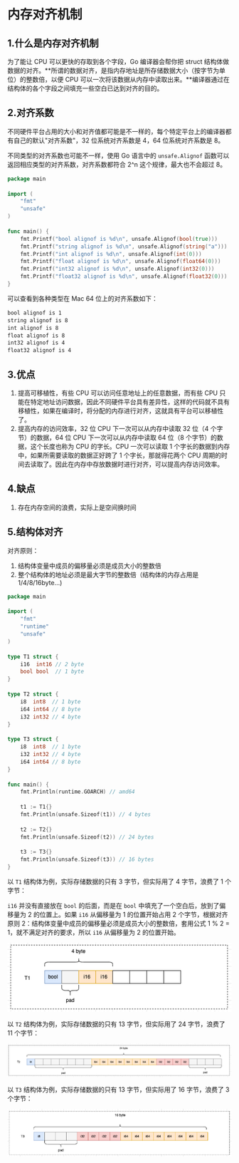 # 内存对齐机制

## 1.什么是内存对齐机制

为了能让 CPU 可以更快的存取到各个字段，Go 编译器会帮你把 struct 结构体做数据的对齐。**所谓的数据对齐，是指内存地址是所存储数据大小（按字节为单位）的整数倍，以便 CPU 可以一次将该数据从内存中读取出来。**编译器通过在结构体的各个字段之间填充一些空白已达到对齐的目的。

## 2.对齐系数

不同硬件平台占用的大小和对齐值都可能是不一样的，每个特定平台上的编译器都有自己的默认"对齐系数"，32 位系统对齐系数是 4，64 位系统对齐系数是 8。

不同类型的对齐系数也可能不一样，使用 Go 语言中的 `unsafe.Alignof` 函数可以返回相应类型的对齐系数，对齐系数都符合 2^n 这个规律，最大也不会超过 8。

```go
package main

import (
    "fmt"
    "unsafe"
)

func main() {
    fmt.Printf("bool alignof is %d\n", unsafe.Alignof(bool(true)))
    fmt.Printf("string alignof is %d\n", unsafe.Alignof(string("a")))
    fmt.Printf("int alignof is %d\n", unsafe.Alignof(int(0)))
    fmt.Printf("float alignof is %d\n", unsafe.Alignof(float64(0)))
    fmt.Printf("int32 alignof is %d\n", unsafe.Alignof(int32(0)))
    fmt.Printf("float32 alignof is %d\n", unsafe.Alignof(float32(0)))
}
```

可以查看到各种类型在 Mac 64 位上的对齐系数如下：

```sh
bool alignof is 1
string alignof is 8
int alignof is 8
float alignof is 8
int32 alignof is 4
float32 alignof is 4
```

## 3.优点

1. 提高可移植性，有些 CPU 可以访问任意地址上的任意数据，而有些 CPU 只能在特定地址访问数据，因此不同硬件平台具有差异性，这样的代码就不具有移植性，如果在编译时，将分配的内存进行对齐，这就具有平台可以移植性了。
2. 提高内存的访问效率，32 位 CPU 下一次可以从内存中读取 32 位（4 个字节）的数据，64 位 CPU 下一次可以从内存中读取 64 位（8 个字节）的数据，这个长度也称为 CPU 的字长。CPU 一次可以读取 1 个字长的数据到内存中，如果所需要读取的数据正好跨了 1 个字长，那就得花两个 CPU 周期的时间去读取了。因此在内存中存放数据时进行对齐，可以提高内存访问效率。

## 4.缺点

1. 存在内存空间的浪费，实际上是空间换时间

## 5.结构体对齐

对齐原则：

1. 结构体变量中成员的偏移量必须是成员大小的整数倍
2. 整个结构体的地址必须是最大字节的整数倍（结构体的内存占用是1/4/8/16byte...)

```go
package main

import (
    "fmt"
    "runtime"
    "unsafe"
)

type T1 struct {
    i16  int16 // 2 byte
    bool bool  // 1 byte
}

type T2 struct {
    i8  int8  // 1 byte
    i64 int64 // 8 byte
    i32 int32 // 4 byte
}

type T3 struct {
    i8  int8  // 1 byte
    i32 int32 // 4 byte
    i64 int64 // 8 byte
}

func main() {
    fmt.Println(runtime.GOARCH) // amd64

    t1 := T1{}
    fmt.Println(unsafe.Sizeof(t1)) // 4 bytes

    t2 := T2{}
    fmt.Println(unsafe.Sizeof(t2)) // 24 bytes

    t3 := T3{}
    fmt.Println(unsafe.Sizeof(t3)) // 16 bytes
}
```

以 `T1` 结构体为例，实际存储数据的只有 3 字节，但实际用了 4 字节，浪费了 1 个字节：

`i16` 并没有直接放在 `bool` 的后面，而是在 `bool` 中填充了一个空白后，放到了偏移量为 2 的位置上。如果 `i16` 从偏移量为 1 的位置开始占用 2 个字节，根据对齐原则 2：结构体变量中成员的偏移量必须是成员大小的整数倍，套用公式 1 % 2 = 1，就不满足对齐的要求，所以 `i16` 从偏移量为 2 的位置开始。

![cache_align_1](../Images/cache_align_1.png)

以 `T2` 结构体为例，实际存储数据的只有 13 字节，但实际用了 24 字节，浪费了 11 个字节：

![cache_align_2](../Images/cache_align_2.png)

以 `T3` 结构体为例，实际存储数据的只有 13 字节，但实际用了 16 字节，浪费了 3 个字节：

![cache_align_3](../Images/cache_align_3.png)